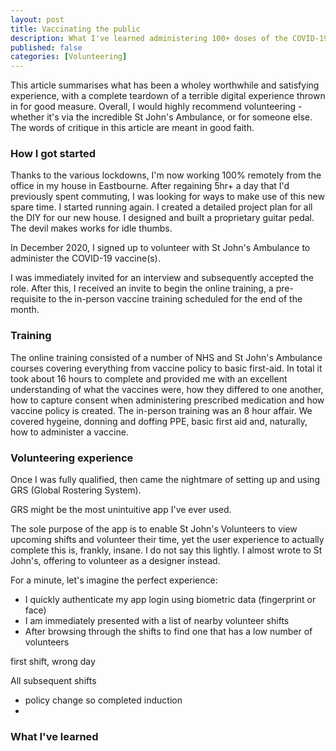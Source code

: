 ```yaml
---
layout: post
title: Vaccinating the public
description: What I've learned administering 100+ doses of the COVID-19 Vaccine
published: false
categories: [Volunteering]
---
```


This article summarises what has been a wholey worthwhile and satisfying experience, with a complete teardown of a terrible digital experience thrown in for good measure. Overall, I would highly recommend volunteering - whether it's via the incredible St John's Ambulance, or for someone else. The words of critique in this article are meant in good faith. 

### How I got started
Thanks to the various lockdowns, I'm now working 100% remotely from the office in my house in Eastbourne. After regaining 5hr+ a day that I'd previously spent commuting, I was looking for ways to make use of this new spare time. I started running again. I created a detailed project plan for all the DIY for our new house. I designed and built a proprietary guitar pedal. The devil makes works for idle thumbs.

In December 2020, I signed up to volunteer with St John's Ambulance to administer the COVID-19 vaccine(s). 

I was immediately invited for an interview and subsequently accepted the role. After this, I received an invite to begin the online training, a pre-requisite to the in-person vaccine training scheduled for the end of the month. 

### Training
The online training consisted of a number of NHS and St John's Ambulance courses covering everything from vaccine policy to basic first-aid. In total it took about 16 hours to complete and provided me with an excellent understanding of what the vaccines were, how they differed to one another, how to capture consent when administering prescribed medication and how vaccine policy is created. The in-person training was an 8 hour affair. We covered hygeine, donning and doffing PPE, basic first aid and, naturally, how to administer a vaccine. 

### Volunteering experience
Once I was fully qualified, then came the nightmare of setting up and using GRS (Global Rostering System). 

GRS might be the most unintuitive app I've ever used. 

The sole purpose of the app is to enable St John's Volunteers to view upcoming shifts and volunteer their time, yet the user experience to actually complete this is, frankly, insane. I do not say this lightly. I almost wrote to St John's, offering to volunteer as a designer instead. 

For a minute, let's imagine the perfect experience: 

* I quickly authenticate my app login using biometric data (fingerprint or face)
* I am immediately presented with a list of nearby volunteer shifts
* After browsing through the shifts to find one that has a low number of volunteers

first shift, wrong day

All subsequent shifts
* policy change so completed induction
* 

### What I've learned